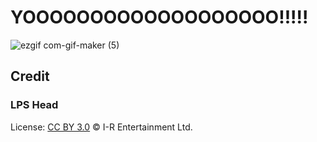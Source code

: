# YOOOOOOOOOOOOOOOOOOO!!!!!

![ezgif com-gif-maker (5)](https://user-images.githubusercontent.com/15060080/211011350-5f487d0b-370d-43d2-b82a-a22f5a80a93d.gif)

Credit
-------

### LPS Head
License: [CC BY 3.0](https://creativecommons.org/licenses/by/3.0/deed.ja) 
© I-R Entertainment Ltd.
